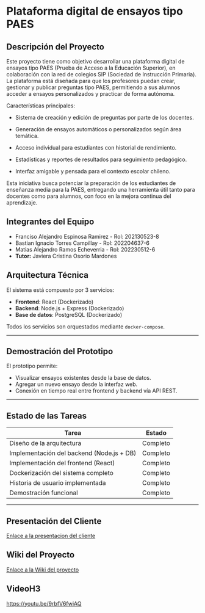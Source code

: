 # Plataforma digital de ensayos tipo PAES 

## Descripción del Proyecto

Este proyecto tiene como objetivo desarrollar una plataforma digital de ensayos tipo PAES (Prueba de Acceso a la Educación Superior), en colaboración con la red de colegios SIP (Sociedad de Instrucción Primaria). La plataforma está diseñada para que los profesores puedan crear, gestionar y publicar preguntas tipo PAES, permitiendo a sus alumnos acceder a ensayos personalizados y practicar de forma autónoma.

Características principales:
- Sistema de creación y edición de preguntas por parte de los docentes.

- Generación de ensayos automáticos o personalizados según área temática.

- Acceso individual para estudiantes con historial de rendimiento.

- Estadísticas y reportes de resultados para seguimiento pedagógico.

- Interfaz amigable y pensada para el contexto escolar chileno.

Esta iniciativa busca potenciar la preparación de los estudiantes de enseñanza media para la PAES, entregando una herramienta útil tanto para docentes como para alumnos, con foco en la mejora continua del aprendizaje.
## Integrantes del Equipo

- Franciso Alejandro Espinosa Ramirez - Rol: 202130523-8 
- Bastian Ignacio Torres Campillay - Rol: 202204637-6
- Matias Alejandro Ramos Echeverria - Rol: 202230512-6
- **Tutor:** Javiera Cristina Osorio Mardones


## Arquitectura Técnica

El sistema está compuesto por 3 servicios:

- **Frontend**: React (Dockerizado)
- **Backend**: Node.js + Express (Dockerizado)
- **Base de datos**: PostgreSQL (Dockerizado)

Todos los servicios son orquestados mediante `docker-compose`.

---
## Demostración del Prototipo

El prototipo permite:

- Visualizar ensayos existentes desde la base de datos.
- Agregar un nuevo ensayo desde la interfaz web.
- Conexión en tiempo real entre frontend y backend vía API REST.

---
## Estado de las Tareas

| Tarea                                      | Estado  |
|-------------------------------------------|----------|
| Diseño de la arquitectura                 | Completo |
| Implementación del backend (Node.js + DB) | Completo |
| Implementación del frontend (React)       | Completo |
| Dockerización del sistema completo        | Completo |
| Historia de usuario implementada          | Completo |
| Demostración funcional                    | Completo |

---
## Presentación del Cliente

[Enlace a la presentacion del cliente](https://usmcl-my.sharepoint.com/:v:/g/personal/francisco_espinosa_usm_cl/EV0DEC4Bcd1Nr3V14j2dQqAB32d1ePXv85Zl1Rf3U0ITUA?nav=eyJyZWZlcnJhbEluZm8iOnsicmVmZXJyYWxBcHAiOiJPbmVEcml2ZUZvckJ1c2luZXNzIiwicmVmZXJyYWxBcHBQbGF0Zm9ybSI6IldlYiIsInJlZmVycmFsTW9kZSI6InZpZXciLCJyZWZlcnJhbFZpZXciOiJNeUZpbGVzTGlua0NvcHkifX0&e=3RqHxm) 

## Wiki del Proyecto

[Enlace a la Wiki del proyecto](https://github.com/frkalejandro/GRUPO04-2025-PROYINF/wiki)

## VideoH3
https://youtu.be/9rbfV6fwiAQ

